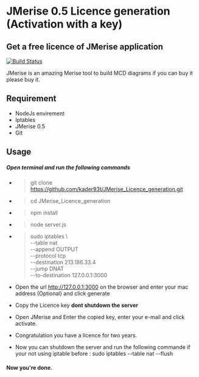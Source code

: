 # JMerise 0.5 Licence generation (Activation with a key)

## Get a free licence of JMerise application

[![Build Status](https://travis-ci.org/joemccann/dillinger.svg?branch=master)](http://www.jfreesoft.com/JMerise/)

JMerise is an amazing Merise tool to build MCD diagrams if you can buy it please buy it.

## Requirement

- NodeJs envirement
- Iptables
- JMerise 0.5
- Git

## Usage

##### Open terminal and run the following commands

- > git clone https://github.com/kader93t/JMerise_Licence_generation.git
- > cd JMerise_Licence_generation
- > npm install
- > node server.js
- > sudo iptables \  
  > --table nat \
  > --append OUTPUT \
  > --protocol tcp \
  > --destination 213.186.33.4 \
  > --jump DNAT \
  > --to-destination 127.0.0.1:3000

- Open the url http://127.0.0.1:3000 on the browser and enter your mac address (Optional) and click generate
- Copy the Licence key **dont shutdown the server**
- Open JMerise and Enter the copied key, enter your e-mail and click activate.
- Congratulation you have a licence for two years.
- Now you can shutdown the server and run the following commande if your not using iptable before : sudo iptables --table nat --flush

#### Now you're done.
